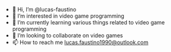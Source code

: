 - 👋 Hi, I’m @lucas-faustino
- 👀 I’m interested in video game programming
- 🌱 I’m currently learning various things related to video game programming
- 💞️ I’m looking to collaborate on video games
- 📫 How to reach me lucas.faustino1990@outlook.com

<!---
lucas-faustino/lucas-faustino is a ✨ special ✨ repository because its `README.md` (this file) appears on your GitHub profile.
You can click the Preview link to take a look at your changes.
--->
